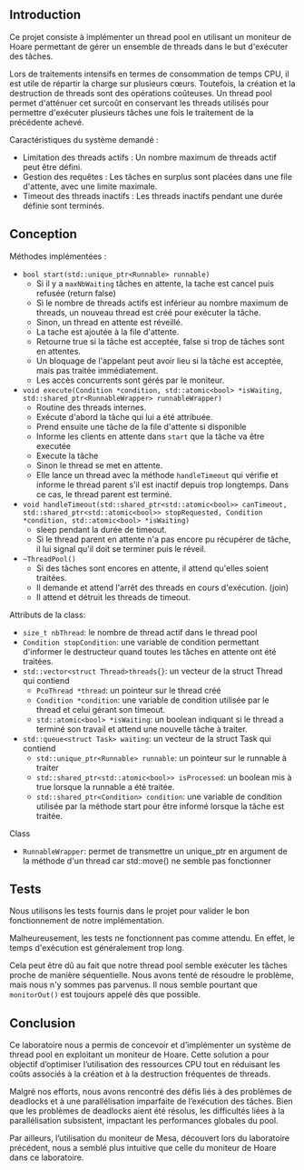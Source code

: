 ## Introduction

Ce projet consiste à implémenter un thread pool en
utilisant un moniteur de Hoare permettant de gérer un ensemble de threads dans le but d'exécuter des tâches.

Lors de traitements intensifs en termes de consommation de temps CPU, il est utile de répartir la charge sur plusieurs
cœurs. Toutefois, la création et la destruction de threads sont des opérations coûteuses. Un thread pool permet
d'atténuer cet surcoût en conservant les threads utilisés pour permettre d'exécuter plusieurs tâches une fois le traitement de la précédente achevé.

Caractéristiques du système demandé :

- Limitation des threads actifs : Un nombre maximum de threads actif peut être défini.
- Gestion des requêtes : Les tâches en surplus sont placées dans une file d'attente, avec une limite maximale.
- Timeout des threads inactifs : Les threads inactifs pendant une durée définie sont terminés.

## Conception

Méthodes implémentées :

- `bool start(std::unique_ptr<Runnable> runnable)`
    - Si il y a `maxNbWaiting` tâches en attente, la tache est cancel puis refusée (return false)
    - Si le nombre de threads actifs est inférieur au nombre maximum de threads, un nouveau thread est créé pour
      exécuter
      la tâche.
    - Sinon, un thread en attente est réveillé.
    - La tache est ajoutée à la file d'attente.
    - Retourne true si la tâche est acceptée, false si trop de tâches sont en attentes.
    - Un bloquage de l'appelant peut avoir lieu si la tâche est acceptée, mais pas traitée immédiatement.
    - Les accès concurrents sont gérés par le moniteur.
- `void execute(Condition *condition, std::atomic<bool> *isWaiting, std::shared_ptr<RunnableWrapper> runnableWrapper)`
    - Routine des threads internes.
    - Exécute d'abord la tâche qui lui a été attribuée.
    - Prend ensuite une tâche de la file d'attente si disponible
    - Informe les clients en attente dans `start` que la tâche va être executée
    - Execute la tâche
    - Sinon le thread se met en attente.
    - Elle lance un thread avec la méthode `handleTimeout` qui vérifie et informe le thread parent s'il est
      inactif depuis trop longtemps. Dans ce cas, le thread parent est terminé.
- `void handleTimeout(std::shared_ptr<std::atomic<bool>> canTimeout, std::shared_ptr<std::atomic<bool>> stopRequested, Condition *condition, std::atomic<bool> *isWaiting)`
    - sleep pendant la durée de timeout.
    - Si le thread parent en attente n'a pas encore pu récupérer de tâche, il lui signal qu'il doit se terminer puis le
      réveil.
- `~ThreadPool()`
    - Si des tâches sont encores en attente, il attend qu'elles soient traitées.
    - Il demande et attend l'arrêt des threads en cours d'exécution. (join)
    - Il attend et détruit les threads de timeout.

Attributs de la class:
- `size_t nbThread`: le nombre de thread actif dans le thread pool
- `Condition stopCondition`: une variable de condition permettant d'informer le destructeur quand toutes les tâches en attente ont été traitées.
- `std::vector<struct Thread>threads{}`: un vecteur de la struct Thread qui contiend
  - `PcoThread *thread`: un pointeur sur le thread créé
  - `Condition *condition`: une variable de condition utilisée par le thread et celui gérant son timeout.
  - `std::atomic<bool> *isWaiting`: un boolean indiquant si le thread a terminé son travail et attend une nouvelle tâche à traiter.
- `std::queue<struct Task> waiting`: un vecteur de la struct Task qui contiend
  - `std::unique_ptr<Runnable> runnable`: un pointeur sur le runnable à traiter
  - `std::shared_ptr<std::atomic<bool>> isProcessed`: un boolean mis à true lorsque la runnable a été traitée.
  - `std::shared_ptr<Condition> condition`: une variable de condition utilisée par la méthode start pour être informé lorsque la tâche est traitée.

Class
- `RunnableWrapper`: permet de transmettre un unique_ptr en argument de la méthode d'un thread car std::move() ne semble pas fonctionner

## Tests

Nous utilisons les tests fournis dans le projet pour valider le bon fonctionnement de notre implémentation.

Malheureusement, les tests ne fonctionnent pas comme attendu. En effet, le temps d'exécution est généralement trop long.

Cela peut être dû au fait que notre thread pool semble exécuter les tâches proche de manière séquentielle. Nous avons tenté de résoudre le problème, mais nous n'y sommes pas parvenus. Il nous semble pourtant que `monitorOut()` est toujours appelé dès que possible.

## Conclusion

Ce laboratoire nous a permis de concevoir et d’implémenter un système de thread pool en exploitant un moniteur de Hoare. Cette solution a pour objectif d’optimiser l’utilisation des ressources CPU tout en réduisant les coûts associés à la création et à la destruction fréquentes de threads.

Malgré nos efforts, nous avons rencontré des défis liés à des problèmes de deadlocks et à une parallélisation imparfaite de l’exécution des tâches. Bien que les problèmes de deadlocks aient été résolus, les difficultés liées à la parallélisation subsistent, impactant les performances globales du pool.

Par ailleurs, l’utilisation du moniteur de Mesa, découvert lors du laboratoire précédent, nous a semblé plus intuitive que celle du moniteur de Hoare dans ce laboratoire.